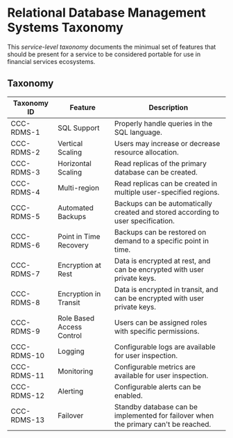 # Relational Database Management Systems Taxonomy

This _service-level taxonomy_ documents the minimual set of features
that should be present for a service to be considered portable for
use in financial services ecosystems.

## Taxonomy

| Taxonomy ID | Feature                   | Description                                                                         |
| ----------- | ------------------------- | ----------------------------------------------------------------------------------- |
| CCC-RDMS-1  | SQL Support               | Properly handle queries in the SQL language.                                        |
| CCC-RDMS-2  | Vertical Scaling          | Users may increase or decrease resource allocation.                                 |
| CCC-RDMS-3  | Horizontal Scaling        | Read replicas of the primary database can be created.                               |
| CCC-RDMS-4  | Multi-region              | Read replicas can be created in multiple user-specified regions.                    |
| CCC-RDMS-5  | Automated Backups         | Backups can be automatically created and stored according to user specification.    |
| CCC-RDMS-6  | Point in Time Recovery    | Backups can be restored on demand to a specific point in time.                      |
| CCC-RDMS-7  | Encryption at Rest        | Data is encrypted at rest, and can be encrypted with user private keys.             |
| CCC-RDMS-8  | Encryption in Transit     | Data is encrypted in transit, and can be encrypted with user private keys.          |
| CCC-RDMS-9  | Role Based Access Control | Users can be assigned roles with specific permissions.                              |
| CCC-RDMS-10 | Logging                   | Configurable logs are available for user inspection.                                |
| CCC-RDMS-11 | Monitoring                | Configurable metrics are available for user inspection.                             |
| CCC-RDMS-12 | Alerting                  | Configurable alerts can be enabled.                                                 |
| CCC-RDMS-13 | Failover                  | Standby database can be implemented for failover when the primary can't be reached. |
